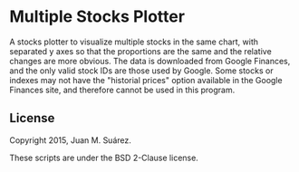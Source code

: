 # Multiple Stocks Plotter
A stocks plotter to visualize multiple stocks in the same chart,
with separated y axes so that the proportions are the same and 
the relative changes are more obvious.
The data is downloaded from Google Finances, and the only valid
stock IDs are those used by Google. Some stocks or indexes may not have the
"historial prices" option available in the Google Finances site, and
therefore cannot be used in this program.

## License
Copyright 2015, Juan M. Suárez.

These scripts are under the BSD 2-Clause license.
